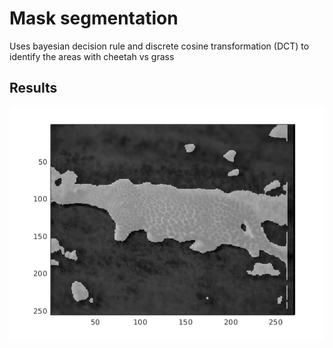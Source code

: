 #  Mask segmentation 

Uses bayesian decision rule and discrete cosine transformation (DCT) to identify the areas with cheetah vs grass


## Results 
![mask](mask.png)
